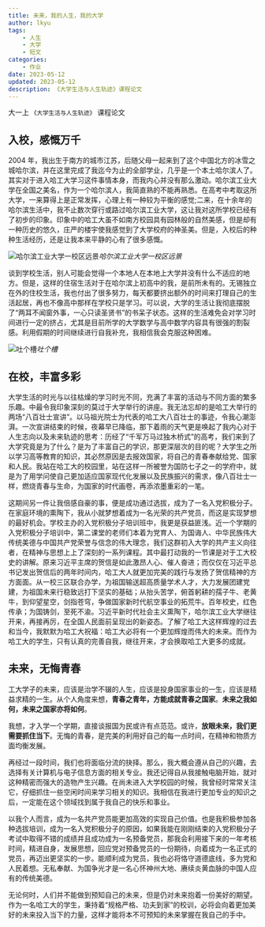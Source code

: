 ```yaml
---
title: 未来，我的人生，我的大学
author: lkyu
tags:
    - 人生
    - 大学
    - 短文
categories:
    - 作业
date: 2023-05-12
updated: 2023-05-12
description: 《大学生活与人生轨迹》课程论文
---
```


大一上 `《大学生活与人生轨迹》` 课程论文

<!-- more -->

## 入校，感慨万千

2004 年，我出生于南方的城市江苏，后随父母一起来到了这个中国北方的冰雪之城哈尔滨，并在这里完成了我迄今为止的全部学业，几乎是一个本土哈尔滨人了。其实对于进入哈工大学习这件事情本身，而我内心并没有那么激动。哈尔滨工业大学在全国之美名，作为一个哈尔滨人，我简直熟的不能再熟悉。在高考中考取这所大学，一来算得上是正常发挥，心理上有一种较为平衡的感觉;二来，在十余年的哈尔滨生活中，我不止数次穿行或路过哈尔滨工业大学，这让我对这所学校已经有了初步的印象。印象中的哈工大虽不如南方校园具有园林般的自然美感，但是却有一种历史的悠久，庄严的楼宇使我感觉到了大学校府的神圣美。但是，入校后的种种生活经历，还是让我本来平静的心有了很多感慨。

![哈尔滨工业大学一校区远景](https://pic2.imgdb.cn/item/645dd67e0d2dde57770d4440.png)_哈尔滨工业大学一校区远景_

谈到学校生活，别人可能会觉得一个本地人在本地上大学并没有什么不适应的地方。但是，这样的住宿生活对于在哈尔滨上初高中的我，是前所未有的。无锡独立在外的住校生活，我也付出了很多努力，每天都要挤出额外的时间来打理自己的生活起居，再也不像高中那样在学校只是学习。可以说，大学的生活让我彻底摆脱了“两耳不闻窗外事，一心只读圣贤书”的书呆子状态。这样的生活难免会对学习时间进行一定的挤占，尤其是目前所学的大学数学与高中数学内容具有很强的割裂感。利用假期的时间继续进行自我补充，我相信我会克服这种困难。

![吐个槽](https://pic2.imgdb.cn/item/645dd9700d2dde57771168d0.jpg)_吐个槽_

## 在校，丰富多彩

大学生活的时光与以往枯燥的学习时光不同，充满了丰富的活动与不同方面的繁多乐趣。中最令我印象深刻的莫过于大学举行的讲座。我无法忘却的是哈工大举行的两场“八百壮士宣讲”。以马祖光院士为代表的哈工大八百壮士的事迹，令我心潮澎湃。一次宣讲结束的时候，夜幕早已降临，那下着雨的天气更是唤起了我内心对于人生志向以及未来轨迹的思考：历经了“千军万马过独木桥式”的高考，我们来到了大学究竟是为了什么？是为了丰富自己的学识，那更深层次的目的呢？大学生之所以学习高等教育的知识，其必然原因是去报效国家，将自己的青春奉献给党、国家和人民。我站在哈工大的校园里，站在这样一所被誉为国防七子之一的学府中，就是为了用学问使自己更加适应国家现代化发展以及民族振兴的需求，像八百壮士一样，燃烧青春与生命，为国家的时代画卷，再添浓墨重彩的一笔。

这期间另一件让我倍感自豪的事，便是成功通过选拔，成为了一名入党积极分子。在家庭环境的熏陶下，我从小就梦想着成为一名光荣的共产党员，而这是实现梦想的最好机会。学校主办的入党积极分子培训班中，我更是获益匪浅。近一个学期的入党积极分子培训中，第二课堂的老师们本着为党育人、为国诲人、中华民族伟大传统美德与中国共产党荣誉与信念的伟大理念，我们这群初入大学的共产主义向往者，在精神与思想上上了深刻的一系列课程。其中最打动我的一节课是对于工大校史的讲解。原来习近平主席的贺信是如此激昂人心、催人奋进；而仅仅在习近平总书记发出贺信后的两年时间内，哈工大人就更加完美的践行与发扬了贺信精神的方方面面。从一校三区联合办学，为祖国输送超高质量学术人才，大力发展团建党建，为祖国未来行稳致远打下坚实的基础；从抬头苦学，俯首躬耕的孺子牛、老黄牛，到仰望星空，剑指苍穹，争做国家新时代航空事业的拓荒牛。百年校史，红色传承；为国铸剑，至死不渝。习近平新时代社会主义熏陶下，哈尔滨工业大学继往开来，再接再厉，在全国人民面前呈现出的新姿态。了解了哈工大这样辉煌的过去和当今，我默默为哈工大祝福：哈工大必将有一个更加辉煌而伟大的未来。而作为哈工大的学生，只有认真的完善自我，继往开来，才会换取哈工大更多的成就。

## 未来，无悔青春

工大学子的未来，应该是治学不辍的人生，应该是投身国家事业的一生，应该是精益求精的一生。从个人角度来想，**青春之青年，方能成就青春之国家**。**未来之我如何，未来之国家亦将如何**。

我想，才入学一个学期，直接谈报国为民或许有点范范。或许，**放眼未来，我们更需要抓住当下**。无悔的青春，是完美的利用好自己的每一点时间，在精神和物质方面均衡发展。

再经过一段时间，我们也将面临分流的抉择。那么，我大概会遵从自己的兴趣，去选择有关计算机与电子信息方面的相关专业。我还记得自从我接触电脑开始，就对这种精密而强大的造物产生兴趣。在尚未进入大学校园的时候，我曾经时常常关注它，仔细抓住一些空闲时间来学习相关的知识。我相信在我进行更加专业的知识之后，一定能在这个领域找到属于我自己的快乐和事业。

以我个人而言，成为一名共产党员能更加高效的实现自己价值。也是我积极参加各种选拔培训，成为一名入党积极分子的原因，如果我能在刚刚结束的入党积极分子考试中取得不错的成绩并且成功成为一名预备党员，那我会利用接下来的一年考核时间，精进自身，发展思想，回应党对预备党员的一份期待，向着成为一名正式的党员，再迈出更坚实的一步。能顺利成为党员，我也必将恪守道德底线，多为党和人民着想。无私奉献、为国争光才是一名心怀神州大地、赓续炎黄血脉的中国人应有的传统美德。

无论何时，人们并不能做到预知自己的未来，但是仍对未来抱着一份美好的期望。作为一名哈工大的学生，秉持着“规格严格、功夫到家”的校训，必将会向着更加美好的未来投入当下的力量，这样才能将本不可预知的未来掌握在我自己的手中。
